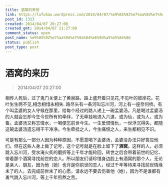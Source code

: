 ```yaml
---
title: 酒窝的来历
link: https://lufuhao.wordpress.com/2014/04/07/%e9%85%92%e7%aa%9d%e7%9a%84%e6%9d%a5%e5%8e%86/
post_id: 1313
created: 2014/04/07 20:27:00
created_gmt: 2014/04/07 11:27:00
comment_status: open
post_name: %e9%85%92%e7%aa%9d%e7%9a%84%e6%9d%a5%e5%8e%86
status: publish
post_type: post
---
```


# 酒窝的来历

> 2014/04/07 20:27:00

相传人死后，过了鬼门关便上了黄泉路，路上盛开着只见花,不见叶的彼岸花。花叶生生两不见,相念相惜永相失. 路尽头有一条河叫忘川河，河上有一座奈何桥。有个叫孟婆的女人守候在那里，给每个经过的路人递上一碗孟婆汤，凡是喝过孟婆汤的人就会忘却今生今世所有的牵绊，了无牵挂地进入六道，或为仙，或为人，或为畜。孟婆汤又称忘情水，一喝便忘前世今生。一生爱恨情仇，一世浮沉得失，都随这碗孟婆汤遗忘得干干净净。今生牵挂之人，今生痛恨之人，来生都相见不识。

可是有那么一部分人因为种种原因，不愿意喝下孟婆汤，孟婆没办法只好答应他们。但在这些人身上做了记号，这个记号就是在脸上留下了**酒窝**。这样的人，必须跳入忘川河，受水淹火炙的磨折等上千年才能轮回，转世之后会带着前世的记忆、带着那个酒窝寻找前世的恋人。所以朋友们请珍惜身边脸上有酒窝的那个人，无论是亲人、朋友，因为他（她）也许是你前世的恋人，经过千年等待来寻找前世情缘未了的人，去完成前世未了的心愿，请永远不要去伤害他（她），因为不是谁都有勇气跳入忘川河，等上千年煎熬之苦。
